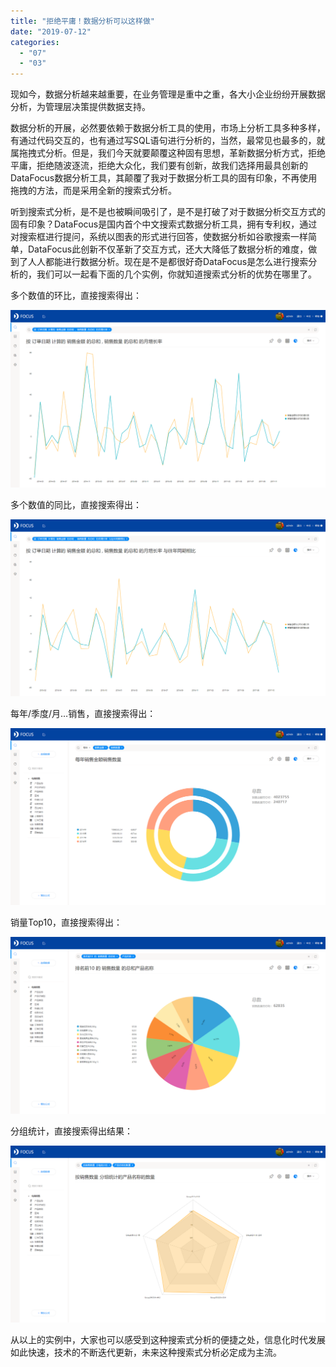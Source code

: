 ```yaml
---
title: "拒绝平庸！数据分析可以这样做"
date: "2019-07-12"
categories: 
  - "07"
  - "03"
---
```


现如今，数据分析越来越重要，在业务管理是重中之重，各大小企业纷纷开展数据分析，为管理层决策提供数据支持。

数据分析的开展，必然要依赖于数据分析工具的使用，市场上分析工具多种多样，有通过代码交互的，也有通过写SQL语句进行分析的，当然，最常见也最多的，就属拖拽式分析。但是，我们今天就要颠覆这种固有思想，革新数据分析方式，拒绝平庸，拒绝随波逐流，拒绝大众化，我们要有创新，故我们选择用最具创新的DataFocus数据分析工具，其颠覆了我对于数据分析工具的固有印象，不再使用拖拽的方法，而是采用全新的搜索式分析。

听到搜索式分析，是不是也被瞬间吸引了，是不是打破了对于数据分析交互方式的固有印象？DataFocus是国内首个中文搜索式数据分析工具，拥有专利权，通过对搜索框进行提问，系统以图表的形式进行回答，使数据分析如谷歌搜索一样简单，DataFocus此创新不仅革新了交互方式，还大大降低了数据分析的难度，做到了人人都能进行数据分析。现在是不是都很好奇DataFocus是怎么进行搜索分析的，我们可以一起看下面的几个实例，你就知道搜索式分析的优势在哪里了。

多个数值的环比，直接搜索得出：

![](images/word-image-157.png)

多个数值的同比，直接搜索得出：

![](images/word-image-158.png)

每年/季度/月…销售，直接搜索得出：

![](images/word-image-159.png)

销量Top10，直接搜索得出：

![](images/word-image-160.png)

分组统计，直接搜索得出结果：

![](images/word-image-161.png)

从以上的实例中，大家也可以感受到这种搜索式分析的便捷之处，信息化时代发展如此快速，技术的不断迭代更新，未来这种搜索式分析必定成为主流。
